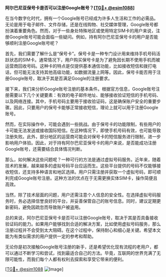 **阿尔巴尼亚保号卡是否可以注册Google账号？[[TG💪+ @esim1088](https://t.me/s/esim1088)]**

在当今数字化时代，拥有一个Google账号已经成为许多人生活和工作的必需品。无论是用于电子邮件、文件存储，还是在线购物、社交媒体管理，Google账号都扮演着重要角色。然而，对于一些身处特殊地区或使用特定SIM卡的用户来说，注册Google账号可能会面临一些疑问。例如，持有阿尔巴尼亚保号卡的用户是否能够顺利注册Google账号呢？

首先，我们需要了解什么是“保号卡”。保号卡是一种专门设计用来维持手机号码活跃状态的SIM卡。通常情况下，用户购买保号卡是为了避免因长期不使用手机而被运营商回收号码。这种卡的特点是仅提供基本通信功能，比如接收短信和拨打电话，但可能无法支持其他高级功能，如数据流量上网等。因此，保号卡能否用于注册Google账号，取决于其是否满足Google的注册要求。

接下来，我们来分析Google账号注册的基本条件。根据官方信息，Google账号注册需要以下几个关键要素：有效的电子邮件地址、能够接收验证短信的手机号码、以及网络连接。其中，手机号码主要用于接收验证码，这是确保账户安全的重要步骤。因此，只要用户的保号卡能够正常接收短信，理论上就可以用于注册Google账号。

然而，在实际操作中，可能会遇到一些挑战。由于保号卡的功能限制，有些用户的卡可能无法发送或接收国际短信。在这种情况下，即使手机号码有效，也可能导致注册失败。此外，部分地区的运营商可能会对保号卡的短信服务进行限制，进一步影响用户体验。因此，对于持有阿尔巴尼亚保号卡的用户来说，是否能成功注册Google账号，还需要结合具体情况判断。

那么，如何解决这些问题呢？一种可行的方法是通过虚拟号码服务。近年来，随着技术的发展，越来越多的虚拟号码平台应运而生。这些平台提供的号码不仅能够接收短信，还支持多种语言和地区选择。用户只需注册并获取一个虚拟号码，即可顺利完成Google账号注册。这种方法的优点在于无需更换实体SIM卡，操作简便且高效。

当然，除了技术层面的问题，用户还需注意个人信息的安全性。在选择虚拟号码服务时，务必选择信誉良好的平台，并妥善保管自己的账号信息。同时，建议定期更新密码，避免因疏忽而导致账户被盗用。

总的来说，阿尔巴尼亚保号卡是否可以注册Google账号，取决于其是否具备接收验证码的能力。如果用户能够找到合适的解决方案，比如使用虚拟号码服务，那么注册过程并不会受到太大阻碍。在这个过程中，保持耐心和细心是关键。希望本文能为有类似需求的用户提供一定的参考和帮助。

无论你是初次接触Google账号注册的新手，还是希望优化现有流程的老用户，都可以通过不断学习和尝试，找到最适合自己的方法。毕竟，互联网的世界充满了无限可能性，而我们每个人都有权利去探索和享受它带来的便利。

[[TG💪+ @esim1088](https://t.me/s/esim1088) ![Image](https://i.postimg.cc/4NQfJmqS/Snipaste-2025-05-13-00-14-12.png)]